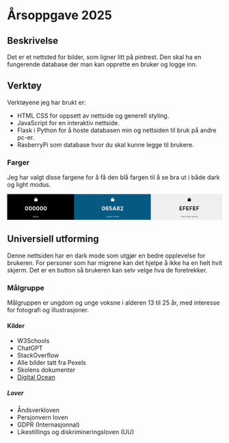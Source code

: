# Årsoppgave 2025 

## Beskrivelse
Det er et nettsted for bilder, som ligner litt på pintrest. Den skal ha en fungerende database der man kan opprette en bruker og logge inn.

## Verktøy
Verktøyene jeg har brukt er:
- HTML CSS for oppsett av nettside og generell styling.  
- JavaScript for en interaktiv nettside. 
- Flask i Python for å hoste databasen min og nettsiden til bruk på andre pc-er.
- RasberryPi som database hvor du skal kunne legge til brukere.

### Farger
Jeg har valgt disse fargene for å få den blå fargen til å se bra ut i både dark og light modus.

![Alt text](colors.png)

## Universiell utforming
Denne nettsiden har en dark mode som utgjør en bedre opplevelse for brukeren. For personer som har migrene kan det hjelpe å ikke ha en helt hvit skjerm. Det er en button så brukeren kan selv velge hva de foretrekker.

### Målgruppe
Målgruppen er ungdom og unge voksne i alderen 13 til 25 år, med interesse for fotografi og illustrasjoner.


#### Kilder
- W3Schools
- ChatGPT
- StackOverflow
- Alle bilder tatt fra Pexels
- Skolens dokumenter
- [Digital Ocean](https://www.digitalocean.com/community/tutorials/how-to-reset-your-mysql-or-mariadb-root-password#step-1-identifying-the-database-version)



##### Lover
- Åndsverkloven
- Persjonvern loven
- GDPR (Internasjonnal)
- Likestillings og diskrimineringsloven (UU)